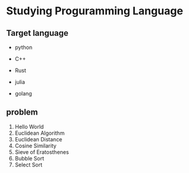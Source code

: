 

 # Studying Proguramming Language

## Target  language

- python 
- C++ 
- Rust
- julia

- golang



## problem

1. Hello World
2. Euclidean Algorithm
3. Euclidean Distance
4. Cosine Similarity
5. Sieve of Eratosthenes
6. Bubble Sort
7. Select Sort
